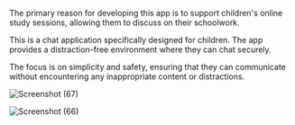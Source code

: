The primary reason for developing this app is to support children's online study sessions, allowing them to discuss on their schoolwork.

This is a chat application specifically designed for children. The app provides a distraction-free environment where they can chat securely.

The focus is on simplicity and safety, ensuring that they can communicate without encountering any inappropriate content or distractions.



![Screenshot (67)](https://github.com/Eshikaaa/TinyTalk/assets/113968917/616ad91a-be72-4464-a5bd-aefa29e4a18b)






![Screenshot (66)](https://github.com/Eshikaaa/TinyTalk/assets/113968917/a137e56b-f28f-4ba1-93c9-9c996372982b)
